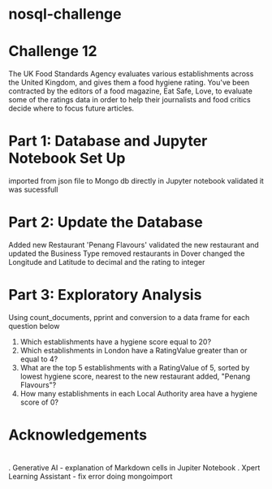 # nosql-challenge
# Challenge 12
The UK Food Standards Agency evaluates various establishments across the United Kingdom, and gives them a food hygiene rating. You've been contracted by the editors of a food magazine, Eat Safe, Love, to evaluate some of the ratings data in order to help their journalists and food critics decide where to focus future articles.
# Part 1: Database and Jupyter Notebook Set Up
imported from json file to Mongo db directly in Jupyter notebook
validated it was sucessfull
# Part 2: Update the Database
Added new Restaurant 'Penang Flavours'
validated the new restaurant and updated the Business Type
removed restaurants in Dover
changed the Longitude and Latitude to decimal and the rating to integer
# Part 3: Exploratory Analysis
Using count_documents, pprint and conversion to a data frame for each question below
1. Which establishments have a hygiene score equal to 20?
2. Which establishments in London have a RatingValue greater than or equal to 4?
3. What are the top 5 establishments with a RatingValue of 5, sorted by lowest hygiene score, nearest to the new restaurant added, "Penang Flavours"?
4. How many establishments in each Local Authority area have a hygiene score of 0?
# Acknowledgements
#
. Generative AI - explanation of Markdown cells in Jupiter Notebook
. Xpert Learning Assistant - fix error doing mongoimport 
